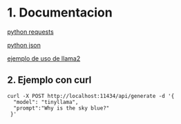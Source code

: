 # 1. Documentacion
[python requests](https://www.w3schools.com/python/ref_requests_post.asp)

[python json](https://www.w3schools.com/python/python_json.asp)

[ejemplo de uso de llama2](https://ollama.com/library/llama2)

## 2. Ejemplo con curl
````shell
curl -X POST http://localhost:11434/api/generate -d '{
  "model": "tinyllama",
  "prompt":"Why is the sky blue?"
 }'
````

